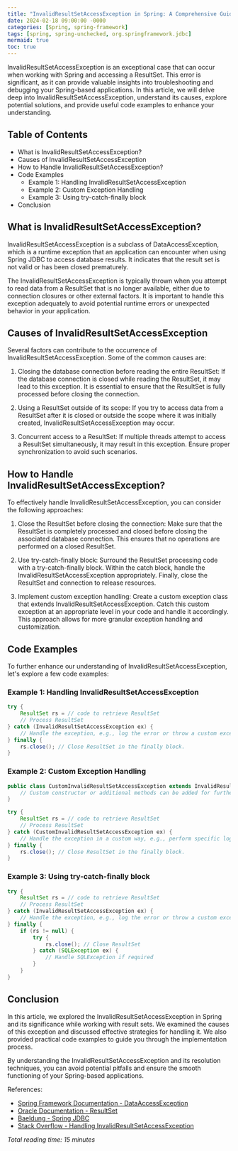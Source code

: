 ```yaml
---
title: "InvalidResultSetAccessException in Spring: A Comprehensive Guide"
date: 2024-02-18 09:00:00 -0000
categories: [Spring, spring-framework]
tags: [spring, spring-unchecked, org.springframework.jdbc]
mermaid: true
toc: true
---
```



InvalidResultSetAccessException is an exceptional case that can occur when working with Spring and accessing a ResultSet. This error is significant, as it can provide valuable insights into troubleshooting and debugging your Spring-based applications. In this article, we will delve deep into InvalidResultSetAccessException, understand its causes, explore potential solutions, and provide useful code examples to enhance your understanding.

## Table of Contents

- What is InvalidResultSetAccessException?
- Causes of InvalidResultSetAccessException
- How to Handle InvalidResultSetAccessException?
- Code Examples
  - Example 1: Handling InvalidResultSetAccessException
  - Example 2: Custom Exception Handling
  - Example 3: Using try-catch-finally block
- Conclusion

## What is InvalidResultSetAccessException?

InvalidResultSetAccessException is a subclass of DataAccessException, which is a runtime exception that an application can encounter when using Spring JDBC to access database results. It indicates that the result set is not valid or has been closed prematurely.

The InvalidResultSetAccessException is typically thrown when you attempt to read data from a ResultSet that is no longer available, either due to connection closures or other external factors. It is important to handle this exception adequately to avoid potential runtime errors or unexpected behavior in your application.

## Causes of InvalidResultSetAccessException

Several factors can contribute to the occurrence of InvalidResultSetAccessException. Some of the common causes are:

1. Closing the database connection before reading the entire ResultSet: If the database connection is closed while reading the ResultSet, it may lead to this exception. It is essential to ensure that the ResultSet is fully processed before closing the connection.

2. Using a ResultSet outside of its scope: If you try to access data from a ResultSet after it is closed or outside the scope where it was initially created, InvalidResultSetAccessException may occur.

3. Concurrent access to a ResultSet: If multiple threads attempt to access a ResultSet simultaneously, it may result in this exception. Ensure proper synchronization to avoid such scenarios.

## How to Handle InvalidResultSetAccessException?

To effectively handle InvalidResultSetAccessException, you can consider the following approaches:

1. Close the ResultSet before closing the connection: Make sure that the ResultSet is completely processed and closed before closing the associated database connection. This ensures that no operations are performed on a closed ResultSet.

2. Use try-catch-finally block: Surround the ResultSet processing code with a try-catch-finally block. Within the catch block, handle the InvalidResultSetAccessException appropriately. Finally, close the ResultSet and connection to release resources.

3. Implement custom exception handling: Create a custom exception class that extends InvalidResultSetAccessException. Catch this custom exception at an appropriate level in your code and handle it accordingly. This approach allows for more granular exception handling and customization.

## Code Examples

To further enhance our understanding of InvalidResultSetAccessException, let's explore a few code examples:

### Example 1: Handling InvalidResultSetAccessException

```java
try {
    ResultSet rs = // code to retrieve ResultSet
    // Process ResultSet
} catch (InvalidResultSetAccessException ex) {
    // Handle the exception, e.g., log the error or throw a custom exception.
} finally {
    rs.close(); // Close ResultSet in the finally block.
}
```

### Example 2: Custom Exception Handling

```java
public class CustomInvalidResultSetAccessException extends InvalidResultSetAccessException {
    // Custom constructor or additional methods can be added for further customization.
}

try {
    ResultSet rs = // code to retrieve ResultSet
    // Process ResultSet
} catch (CustomInvalidResultSetAccessException ex) {
    // Handle the exception in a custom way, e.g., perform specific logging or take alternative actions.
} finally {
    rs.close(); // Close ResultSet in the finally block.
}
```

### Example 3: Using try-catch-finally block

```java
try {
    ResultSet rs = // code to retrieve ResultSet
    // Process ResultSet
} catch (InvalidResultSetAccessException ex) {
    // Handle the exception, e.g., log the error or throw a custom exception.
} finally {
    if (rs != null) {
        try {
            rs.close(); // Close ResultSet
        } catch (SQLException ex) {
            // Handle SQLException if required
        }
    }
}
```

## Conclusion

In this article, we explored the InvalidResultSetAccessException in Spring and its significance while working with result sets. We examined the causes of this exception and discussed effective strategies for handling it. We also provided practical code examples to guide you through the implementation process.

By understanding the InvalidResultSetAccessException and its resolution techniques, you can avoid potential pitfalls and ensure the smooth functioning of your Spring-based applications.

References:
- [Spring Framework Documentation - DataAccessException](https://docs.spring.io/spring-framework/docs/current/javadoc-api/org/springframework/dao/DataAccessException.html)
- [Oracle Documentation - ResultSet](https://docs.oracle.com/javase/8/docs/api/java/sql/ResultSet.html)
- [Baeldung - Spring JDBC](https://www.baeldung.com/spring-jdbc-exceptions)
- [Stack Overflow - Handling InvalidResultSetAccessException](https://stackoverflow.com/questions/65684395/how-to-handle-invalidresultsetaccessexception-in-spring-jdbc)

*Total reading time: 15 minutes*